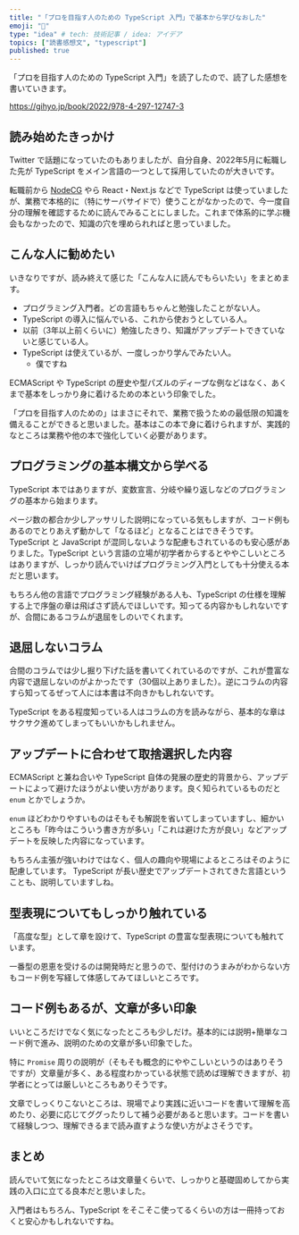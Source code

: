 ```yaml
---
title: "「プロを目指す人のための TypeScript 入門」で基本から学びなおした"
emoji: "🍇"
type: "idea" # tech: 技術記事 / idea: アイデア
topics: ["読書感想文", "typescript"]
published: true
---
```


「プロを目指す人のための TypeScript 入門」を読了したので、読了した感想を書いていきます。

https://gihyo.jp/book/2022/978-4-297-12747-3

## 読み始めたきっかけ

Twitter で話題になっていたのもありましたが、自分自身、2022年5月に転職した先が TypeScript をメイン言語の一つとして採用していたのが大きいです。

転職前から [NodeCG](https://zenn.dev/cma2819/articles/start-nodecg-01) やら React・Next.js などで TypeScript は使っていましたが、業務で本格的に（特にサーバサイドで）使うことがなかったので、今一度自分の理解を確認するために読んでみることにしました。これまで体系的に学ぶ機会もなかったので、知識の穴を埋められればと思っていました。

## こんな人に勧めたい

いきなりですが、読み終えて感じた「こんな人に読んでもらいたい」をまとめます。

- プログラミング入門者。どの言語もちゃんと勉強したことがない人。
- TypeScript の導入に悩んでいる、これから使おうとしている人。
- 以前（3年以上前くらいに）勉強したきり、知識がアップデートできていないと感じている人。
- TypeScript は使えているが、一度しっかり学んでみたい人。
  - 僕ですね

ECMAScript や TypeScript の歴史や型パズルのディープな例などはなく、あくまで基本をしっかり身に着けるための本という印象でした。

「プロを目指す人のための」はまさにそれで、業務で扱うための最低限の知識を備えることができると思いました。基本はこの本で身に着けられますが、実践的なところは業務や他の本で強化していく必要があります。

## プログラミングの基本構文から学べる

TypeScript 本ではありますが、変数宣言、分岐や繰り返しなどのプログラミングの基本から始まります。

ページ数の都合か少しアッサリした説明になっている気もしますが、コード例もあるのでとりあえず動かして「なるほど」となることはできそうです。TypeScript と JavaScript が混同しないような配慮もされているのも安心感がありました。TypeScript という言語の立場が初学者からするとややこしいところはありますが、しっかり読んでいけばプログラミング入門としても十分使える本だと思います。

もちろん他の言語でプログラミング経験がある人も、TypeScript の仕様を理解する上で序盤の章は飛ばさず読んでほしいです。知ってる内容かもしれないですが、合間にあるコラムが退屈をしのいでくれます。

## 退屈しないコラム

合間のコラムでは少し掘り下げた話を書いてくれているのですが、これが豊富な内容で退屈しないのがよかったです（30個以上ありました）。逆にコラムの内容すら知ってるぜって人には本書は不向きかもしれないです。

TypeScript をある程度知っている人はコラムの方を読みながら、基本的な章はサクサク進めてしまってもいいかもしれません。

## アップデートに合わせて取捨選択した内容

ECMAScript と兼ね合いや TypeScript 自体の発展の歴史的背景から、アップデートによって避けたほうがよい使い方があります。良く知られているものだと `enum` とかでしょうか。

`enum` ほどわかりやすいものはそもそも解説を省いてしまっていますし、細かいところも「昨今はこういう書き方が多い」「これは避けた方が良い」などアップデートを反映した内容になっています。

もちろん主張が強いわけではなく、個人の趣向や現場によるところはそのように配慮しています。 TypeScript が長い歴史でアップデートされてきた言語ということも、説明していますしね。

## 型表現についてもしっかり触れている

「高度な型」として章を設けて、TypeScript の豊富な型表現についても触れています。

一番型の恩恵を受けるのは開発時だと思うので、型付けのうまみがわからない方もコード例を写経して体感してみてほしいところです。

## コード例もあるが、文章が多い印象

いいところだけでなく気になったところも少しだけ。基本的には説明+簡単なコード例で進み、説明のための文章が多い印象でした。

特に `Promise` 周りの説明が（そもそも概念的にややこしいというのはありそうですが）文章量が多く、ある程度わかっている状態で読めば理解できますが、初学者にとっては厳しいところもありそうです。

文章でしっくりこないところは、現場でより実践に近いコードを書いて理解を高めたり、必要に応じてググったりして補う必要があると思います。コードを書いて経験しつつ、理解できるまで読み直すような使い方がよさそうです。

## まとめ

読んでいて気になったところは文章量くらいで、しっかりと基礎固めしてから実践の入口に立てる良本だと思いました。

入門者はもちろん、TypeScript をそこそこ使ってるくらいの方は一冊持っておくと安心かもしれないですね。